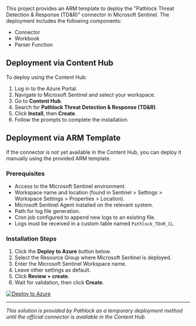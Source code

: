 
This project provides an ARM template to deploy the "Pathlock Threat Detection & Response (TD&R)" connector in Microsoft Sentinel. The deployment includes the following components:
- Connector
- Workbook
- Parser Function

## Deployment via Content Hub

To deploy using the Content Hub:

1. Log in to the Azure Portal.
2. Navigate to Microsoft Sentinel and select your workspace.
3. Go to **Content Hub**.
4. Search for **Pathlock Threat Detection & Response (TD&R)**.
5. Click **Install**, then **Create**.
6. Follow the prompts to complete the installation.

## Deployment via ARM Template

If the connector is not yet available in the Content Hub, you can deploy it manually using the provided ARM template.

### Prerequisites

- Access to the Microsoft Sentinel environment.
- Workspace name and location (found in Sentinel > Settings > Workspace Settings > Properties > Location).
- Microsoft Sentinel Agent installed on the relevant system.
- Path for log file generation.
- Cron job configured to append new logs to an existing file.
- Logs must be received in a custom table named `Pathlock_TDnR_CL`.

### Installation Steps

1. Click the **Deploy to Azure** button below.
2. Select the Resource Group where Microsoft Sentinel is deployed.
3. Enter the Microsoft Sentinel Workspace name.
4. Leave other settings as default.
5. Click **Review + create**.
6. Wait for validation, then click **Create**.

[![Deploy to Azure](https://aka.ms/deploytoazurebutton)](https://portal.azure.com/#create/Microsoft.Template/uri/https%3A%2F%2Fraw.githubusercontent.com%2Ffrozenstrawberries%2FAzure-Sentinel%2Fmaster%2FSolutions%2FPathlock_TDnR%2FPackage%2FmainTemplate.json)

---

*This solution is provided by Pathlock as a temporary deployment method until the official connector is available in the Content Hub.*
